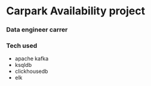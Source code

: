 # Carpark Availability project


### Data engineer carrer


### Tech used

- apache kafka
- ksqldb
- clickhousedb
- elk